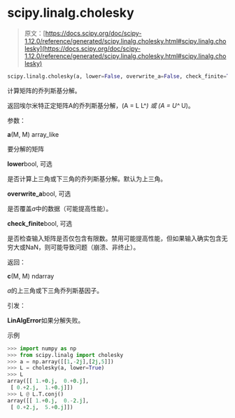 # scipy.linalg.cholesky

> 原文：[https://docs.scipy.org/doc/scipy-1.12.0/reference/generated/scipy.linalg.cholesky.html#scipy.linalg.cholesky](https://docs.scipy.org/doc/scipy-1.12.0/reference/generated/scipy.linalg.cholesky.html#scipy.linalg.cholesky)

```py
scipy.linalg.cholesky(a, lower=False, overwrite_a=False, check_finite=True)
```

计算矩阵的乔列斯基分解。

返回埃尔米特正定矩阵A的乔列斯基分解，\(A = L L^*\) 或 \(A = U^* U\)。

参数：

**a**(M, M) array_like

要分解的矩阵

**lower**bool, 可选

是否计算上三角或下三角的乔列斯基分解。默认为上三角。

**overwrite_a**bool, 可选

是否覆盖*a*中的数据（可能提高性能）。

**check_finite**bool, 可选

是否检查输入矩阵是否仅包含有限数。禁用可能提高性能，但如果输入确实包含无穷大或NaN，则可能导致问题（崩溃、非终止）。

返回：

**c**(M, M) ndarray

*a*的上三角或下三角乔列斯基因子。

引发：

**LinAlgError**如果分解失败。

示例

```py
>>> import numpy as np
>>> from scipy.linalg import cholesky
>>> a = np.array([[1,-2j],[2j,5]])
>>> L = cholesky(a, lower=True)
>>> L
array([[ 1.+0.j,  0.+0.j],
 [ 0.+2.j,  1.+0.j]])
>>> L @ L.T.conj()
array([[ 1.+0.j,  0.-2.j],
 [ 0.+2.j,  5.+0.j]]) 
```
